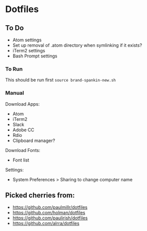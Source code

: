 # Dotfiles

## To Do
- Atom settings
- Set up removal of .atom directory when symlinking if it exists?
- iTerm2 settings
- Bash Prompt settings

### To Run
This should be run first
`source brand-spankin-new.sh`

### Manual
Download Apps:
- Atom
- iTerm2
- Slack
- Adobe CC
- Rdio
- Clipboard manager?

Download Fonts:
- Font list

Settings:
- System Preferences > Sharing to change computer name

## Picked cherries from:
- https://github.com/paulmillr/dotfiles
- https://github.com/holman/dotfiles
- https://github.com/paulirish/dotfiles
- https://github.com/alrra/dotfiles
